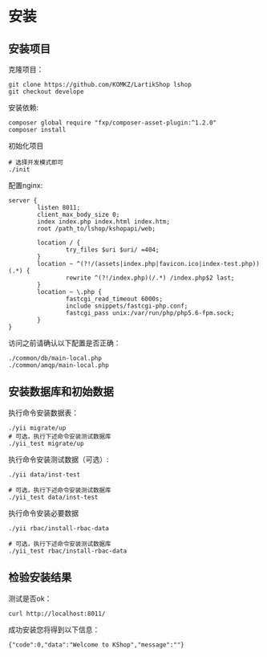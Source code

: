 # 安装

## 安装项目

克隆项目：

```
git clone https://github.com/KOMKZ/LartikShop lshop
git checkout develope
```

安装依赖:

```
composer global require "fxp/composer-asset-plugin:^1.2.0"
composer install
```

初始化项目

```
# 选择开发模式即可
./init
```

配置nginx:

```
server {
        listen 8011;
        client_max_body_size 0;
        index index.php index.html index.htm;
        root /path_to/lshop/kshopapi/web;

        location / {
                try_files $uri $uri/ =404;
        }
        location ~ ^(?!/(assets|index.php|favicon.ico|index-test.php))(.*) {
                rewrite ^(?!/index.php)(/.*) /index.php$2 last;
        }
        location ~ \.php {
                fastcgi_read_timeout 6000s;
                include snippets/fastcgi-php.conf;
                fastcgi_pass unix:/var/run/php/php5.6-fpm.sock;
        }
}
```

访问之前请确认以下配置是否正确：

```
./common/db/main-local.php
./common/amqp/main-local.php
```

## 安装数据库和初始数据

执行命令安装数据表：

```
./yii migrate/up
# 可选，执行下述命令安装测试数据库
./yii_test migrate/up
```

执行命令安装测试数据（可选）:

```
./yii data/inst-test

# 可选，执行下述命令安装测试数据库
./yii_test data/inst-test
```

执行命令安装必要数据

```
./yii rbac/install-rbac-data

# 可选，执行下述命令安装测试数据库
./yii_test rbac/install-rbac-data
```

## 检验安装结果

测试是否ok：

```
curl http://localhost:8011/
```

成功安装您将得到以下信息：

```
{"code":0,"data":"Welcome to KShop","message":""}
```



